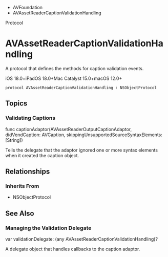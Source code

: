 

- AVFoundation
-  AVAssetReaderCaptionValidationHandling 

Protocol

# AVAssetReaderCaptionValidationHandling

A protocol that defines the methods for caption validation events.

iOS 18.0+iPadOS 18.0+Mac Catalyst 15.0+macOS 12.0+

``` source
protocol AVAssetReaderCaptionValidationHandling : NSObjectProtocol
```

## Topics

### Validating Captions

func captionAdaptor(AVAssetReaderOutputCaptionAdaptor, didVendCaption: AVCaption, skippingUnsupportedSourceSyntaxElements: [String])

Tells the delegate that the adaptor ignored one or more syntax elements when it created the caption object.

## Relationships

### Inherits From

- NSObjectProtocol

## See Also

### Managing the Validation Delegate

var validationDelegate: (any AVAssetReaderCaptionValidationHandling)?

A delegate object that handles callbacks to the caption adaptor.

